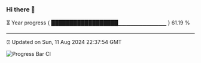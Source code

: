 ### Hi there 👋

⏳ Year progress { ██████████████████▁▁▁▁▁▁▁▁▁▁▁▁ } 61.19 %

---

⏰ Updated on Sun, 11 Aug 2024 22:37:54 GMT

![Progress Bar CI](https://github.com/IshwaranRudhara/GIT-ACTION/workflows/Progress%20Bar%20CI/badge.svg)
